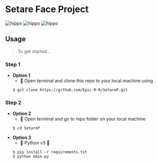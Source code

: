 # Setare Face Project

<!-- ![hippo](https://media.giphy.com/media/24C2paIV0IBEY/giphy.gif) -->
![hippo](https://media.giphy.com/media/yc2pHdAoxVOrJ2m5Ha/giphy.gif)
![hippo](https://media.giphy.com/media/Z9WQLSrsQKH3uBbiXq/giphy.gif)
![hippo](https://media.giphy.com/media/L4HkSgPU6OGrH07qxo/giphy.gif)
## Usage
> To get started...
### Step 1
- **Option 1**
    - 🚀 Open terminal and clone this repo to your local machine using
    ```shell
    $ git clone https://github.com/Epic-R-R/SetareP.git
    ```
    
### Step 2
- **Option 2**
    - 🚀 Open terminal and go to repo folder on your local machine
    ```shell
    $ cd SetareP
    ```
- **Option 3**
    - 🐍 Python v3 🐍
    ```shell
    $ pip install -r requirements.txt
    $ python main.py
    ```
    

